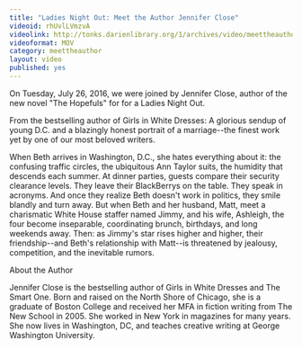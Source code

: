 ```yaml
---
title: "Ladies Night Out: Meet the Author Jennifer Close"
videoid: rhUvlLVmzvA
videolink: http://tonks.darienlibrary.org/1/archives/video/meettheauthor/20160726_jennifer_close.mov
videoformat: MOV
category: meettheauthor
layout: video
published: yes
---
```


On Tuesday, July 26, 2016, we were joined by Jennifer Close, author of the new novel "The Hopefuls" for  for a Ladies Night Out.

From the bestselling author of Girls in White Dresses: A glorious sendup of young D.C. and a blazingly honest portrait of a marriage--the finest work yet by one of our most beloved writers.

When Beth arrives in Washington, D.C., she hates everything about it: the confusing traffic circles, the ubiquitous Ann Taylor suits, the humidity that descends each summer. At dinner parties, guests compare their security clearance levels. They leave their BlackBerrys on the table. They speak in acronyms. And once they realize Beth doesn't work in politics, they smile blandly and turn away. But when Beth and her husband, Matt, meet a charismatic White House staffer named Jimmy, and his wife, Ashleigh, the four become inseparable, coordinating brunch, birthdays, and long weekends away. Then: as Jimmy's star rises higher and higher, their friendship--and Beth's relationship with Matt--is threatened by jealousy, competition, and the inevitable rumors.

About the Author

Jennifer Close is the bestselling author of Girls in White Dresses and The Smart One. Born and raised on the North Shore of Chicago, she is a graduate of Boston College and received her MFA in fiction writing from The New School in 2005. She worked in New York in magazines for many years. She now lives in Washington, DC, and teaches creative writing at George Washington University.